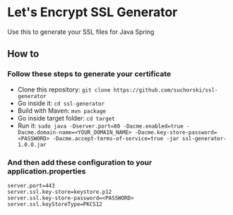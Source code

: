 # Let's Encrypt SSL Generator

Use this to generate your SSL files for Java Spring

## How to

### Follow these steps to generate your certificate

* Clone this repository: `git clone https://github.com/suchorski/ssl-generator`
* Go inside it: `cd ssl-generator`
* Build with Maven: `mvn package`
* Go inside target folder: `cd target`
* Run it: `sudo java -Dserver.port=80 -Dacme.enabled=true -Dacme.domain-name=<YOUR_DOMAIN_NAME> -Dacme.key-store-password=<PASSWORD> -Dacme.accept-terms-of-service=true -jar ssl-generator-1.0.0.jar`

### And then add these configuration to your application.properties

```
server.port=443
server.ssl.key-store=keystore.p12
server.ssl.key-store-password=<PASSWORD>
server.ssl.keyStoreType=PKCS12
```
